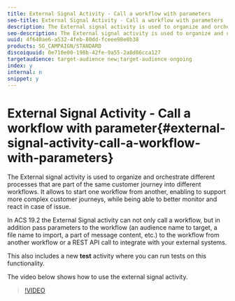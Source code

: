 ```yaml
---
title: External Signal Activity - Call a workflow with parameters
seo-title: External Signal Activity - Call a workflow with parameters
description: The External signal activity is used to organize and orchestrate different processes that are part of the same customer journey into different workflows. It allows to start one workflow from another, enabling to support more complex customer journeys, while being able to better monitor and react in case of issue.
seo-description: The External signal activity is used to organize and orchestrate different processes that are part of the same customer journey into different workflows. It allows to start one workflow from another, enabling to support more complex customer journeys, while being able to better monitor and react in case of issue.
uuid: 4f640ae6-a532-4feb-80dd-fceee98e0b38
products: SG_CAMPAIGN/STANDARD
discoiquuid: 0e710e00-198b-42fe-9a55-2a8d86cca127
targetaudience: target-audience new;target-audience ongoing
index: y
internal: n
snippet: y
---
```


# External Signal Activity - Call a workflow with parameter{#external-signal-activity-call-a-workflow-with-parameters}

The External signal activity is used to organize and orchestrate different processes that are part of the same customer journey into different workflows. It allows to start one workflow from another, enabling to support more complex customer journeys, while being able to better monitor and react in case of issue.

In ACS 19.2 the External Signal activity can not only call a workflow, but in addition pass parameters to the workflow (an audience name to target, a file name to import, a part of message content, etc.) to the workflow from another workflow or a REST API call to integrate with your external systems.

This also includes a new **test** activity where you can run tests on this functionality.

The video below shows how to use the external signal activity.

>[!VIDEO](https://video.tv.adobe.com/v/16831/?quality=12)
